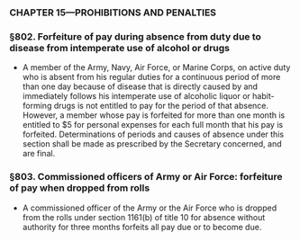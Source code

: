 ### **CHAPTER 15—PROHIBITIONS AND PENALTIES**

### §802. Forfeiture of pay during absence from duty due to disease from intemperate use of alcohol or drugs
* A member of the Army, Navy, Air Force, or Marine Corps, on active duty who is absent from his regular duties for a continuous period of more than one day because of disease that is directly caused by and immediately follows his intemperate use of alcoholic liquor or habit-forming drugs is not entitled to pay for the period of that absence. However, a member whose pay is forfeited for more than one month is entitled to $5 for personal expenses for each full month that his pay is forfeited. Determinations of periods and causes of absence under this section shall be made as prescribed by the Secretary concerned, and are final.

### §803. Commissioned officers of Army or Air Force: forfeiture of pay when dropped from rolls
* A commissioned officer of the Army or the Air Force who is dropped from the rolls under section 1161(b) of title 10 for absence without authority for three months forfeits all pay due or to become due.
